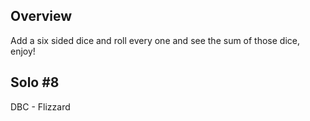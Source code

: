 ## Overview
Add a six sided dice and roll every one and see the sum of those dice, enjoy! 

## Solo #8 
DBC - Flizzard
